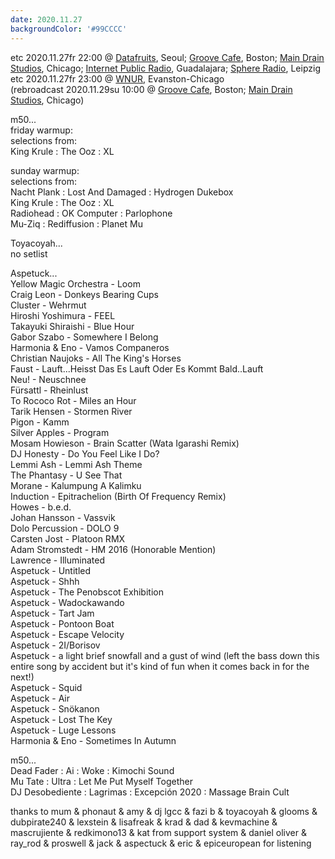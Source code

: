 ```yaml
---
date: 2020.11.27
backgroundColor: '#99CCCC'
---
```


etc 2020.11.27fr 22:00 @ [Datafruits](http://www.datafruits.fm/), Seoul; [Groove Cafe](http://grove.cafe/), Boston; [Main Drain Studios](http://www.youtube.com/maindrainstudios/), Chicago; [Internet Public Radio](https://www.youtube.com/maindrainstudios), Guadalajara; [Sphere Radio](http://www.sphere-radio.net/), Leipzig  
etc 2020.11.27fr 23:00 @ [WNUR](http://www.wnur.org/), Evanston-Chicago  
(rebroadcast 2020.11.29su 10:00 @ [Groove Cafe](http://groove.cafe/), Boston; [Main Drain Studios](https://www.youtube.com/maindrainstudios), Chicago)  

m50...  
friday warmup:  
selections from:  
King Krule : The Ooz : XL  

sunday warmup:  
selections from:  
Nacht Plank : Lost And Damaged : Hydrogen Dukebox  
King Krule : The Ooz : XL  
Radiohead : OK Computer : Parlophone  
Mu-Ziq : Rediffusion : Planet Mu  

Toyacoyah...  
no setlist  

Aspetuck...  
Yellow Magic Orchestra - Loom  
Craig Leon - Donkeys Bearing Cups  
Cluster - Wehrmut  
Hiroshi Yoshimura - FEEL  
Takayuki Shiraishi - Blue Hour  
Gabor Szabo - Somewhere I Belong  
Harmonia & Eno - Vamos Companeros  
Christian Naujoks - All The King's Horses  
Faust - Lauft...Heisst Das Es Lauft Oder Es Kommt Bald..Lauft  
Neu! - Neuschnee  
Fürsattl - Rheinlust  
To Rococo Rot - Miles an Hour  
Tarik Hensen - Stormen River  
Pigon - Kamm  
Silver Apples - Program  
Mosam Howieson - Brain Scatter (Wata Igarashi Remix)  
DJ Honesty - Do You Feel Like I Do?  
Lemmi Ash - Lemmi Ash Theme  
The Phantasy - U See That  
Morane - Kalumpung A Kalimku  
Induction - Epitrachelion (Birth Of Frequency Remix)  
Howes - b.e.d.  
Johan Hansson - Vassvik  
Dolo Percussion - DOLO 9  
Carsten Jost - Platoon RMX  
Adam Stromstedt - HM 2016 (Honorable Mention)  
Lawrence - Illuminated  
Aspetuck - Untitled  
Aspetuck - Shhh  
Aspetuck - The Penobscot Exhibition  
Aspetuck - Wadockawando  
Aspetuck - Tart Jam  
Aspetuck - Pontoon Boat  
Aspetuck - Escape Velocity  
Aspetuck - 2I/Borisov  
Aspetuck - a light brief snowfall and a gust of wind (left the bass down this entire song by accident but it's kind of fun when it comes back in for the next!)  
Aspetuck - Squid  
Aspetuck - Air  
Aspetuck - Snökanon  
Aspetuck - Lost The Key  
Aspetuck - Luge Lessons  
Harmonia & Eno - Sometimes In Autumn  

m50...  
Dead Fader : Ai : Woke : Kimochi Sound  
Mu Tate : Ultra : Let Me Put Myself Together  
DJ Desobediente : Lagrimas : Excepción 2020 : Massage Brain Cult  

thanks to mum & phonaut & amy & dj lgcc & fazi b & toyacoyah & glooms & dubpirate240 & lexstein & lisafreak & krad & dad & kevmachine & mascrujiente & redkimono13 & kat from support system & daniel oliver & ray\_rod & proswell & jack & aspectuck & eric & epiceuropean for listening
